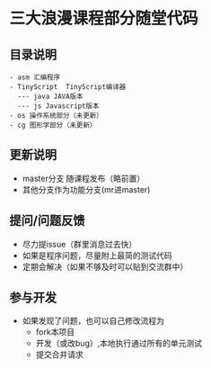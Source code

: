 # 三大浪漫课程部分随堂代码


## 目录说明
```
- asm 汇编程序
- TinyScript  TinyScript编译器
  --- java JAVA版本
  --- js Javascript版本
- os 操作系统部分（未更新）
- cg 图形学部分（未更新） 
```

## 更新说明

- master分支 随课程发布（略前置）
- 其他分支作为功能分支(mr进master)


## 提问/问题反馈

- 尽力提issue（群里消息过去快）
- 如果是程序问题，尽量附上最简的测试代码
- 定期会解决（如果不够及时可以贴到交流群中）


## 参与开发
- 如果发现了问题，也可以自己修改流程为
  - fork本项目
  - 开发（或改bug）,本地执行通过所有的单元测试
  - 提交合并请求



